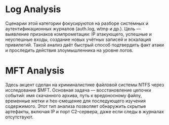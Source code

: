 #  Log Analysis
  Сценарии этой категории фокусируются на разборе системных и аутентификационных журналов (auth.log, wtmp и др.).
  Цель — выявление признаков компрометации: IP атакующего, успешные и неуспешные входы, создание новых учётных записей и эскалация привилегий.
  Такой анализ даёт быстрый способ подтвердить факт атаки и проследить действия злоумышленника на уровне логов.

#  MFT Analysis
  Здесь акцент сделан на криминалистике файловой системы NTFS через исследование $MFT.
  Основная задача — восстановление цепочки событий: имя скачанного архива, путь к вредоносному файлу, временные метки и hex-смещение для последующего изучения содержимого.
  Этот тип анализа позволяет обнаружить скрытые артефакты, включая IP и порт C2-сервера, даже если следы в журналах отсутствуют.
